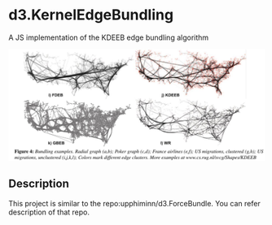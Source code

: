 # d3.KernelEdgeBundling
A JS implementation of the KDEEB edge bundling algorithm

![Image text](https://raw.githubusercontent.com/WeiStaring/d3.KernelEdgeBundling/master/images/2.jpg)
## Description
This project is similar to the repo:upphiminn/d3.ForceBundle. You can refer description of that repo.
